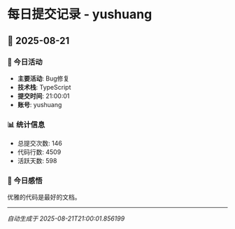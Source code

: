 # 每日提交记录 - yushuang

## 📅 2025-08-21

### 🎯 今日活动
- **主要活动**: Bug修复
- **技术栈**: TypeScript
- **提交时间**: 21:00:01
- **账号**: yushuang

### 📊 统计信息
- 总提交次数: 146
- 代码行数: 4509
- 活跃天数: 598

### 💭 今日感悟
优雅的代码是最好的文档。

---
*自动生成于 2025-08-21T21:00:01.856199*
